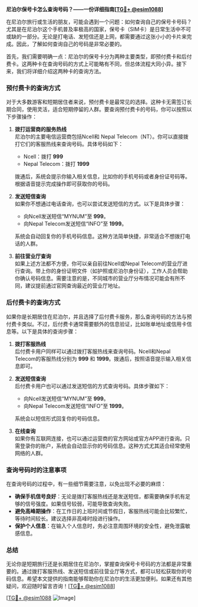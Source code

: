 **尼泊尔保号卡怎么查询号码？——一份详细指南[[TG💪+ @esim1088](https://t.me/s/esim1088)]**

在尼泊尔旅行或生活的朋友，可能会遇到一个问题：如何查询自己的保号卡号码？尤其是在尼泊尔这个手机普及率极高的国家，保号卡（SIM卡）是日常生活中不可或缺的一部分。无论是打电话、发短信还是上网，都需要通过这张小小的卡片来完成。因此，了解如何查询自己的号码是非常必要的。

首先，我们需要明确一点：尼泊尔的保号卡分为两种主要类型，即预付费卡和后付费卡。这两种卡在查询号码的方式上可能略有不同，但总体流程大同小异。接下来，我们将详细介绍这两种卡的查询方法。

### 预付费卡的查询方式

对于大多数游客和短期居住者来说，预付费卡是最常见的选择。这种卡无需签订长期合同，使用灵活，适合短期停留的人群。要查询预付费卡的号码，你可以按照以下步骤操作：

1. **拨打运营商的服务热线**  
   尼泊尔的主要电信运营商包括Ncell和 Nepal Telecom（NT）。你可以直接拨打它们的客服热线来查询号码。具体号码如下：
   - Ncell：拨打 **999**
   - Nepal Telecom：拨打 **1999**

   拨通后，系统会提示你输入相关信息，比如你的手机号码或者身份证号码等。根据语音提示完成操作即可获取你的号码。

2. **发送短信查询**  
   如果你不想通过电话查询，也可以尝试发送短信的方式。以下是具体步骤：
   - 向Ncell发送短信“MYNUM”至 **999**。
   - 向Nepal Telecom发送短信“INFO”至 **1999**。

   系统会自动回复你的手机号码信息。这种方法简单快捷，非常适合不想拨打电话的人群。

3. **前往营业厅查询**  
   如果上述方法都不方便，你可以亲自前往Ncell或Nepal Telecom的营业厅进行查询。带上你的身份证明文件（如护照或尼泊尔身份证），工作人员会帮助你确认号码信息。需要注意的是，不同城市的营业厅分布情况可能会有所不同，建议提前通过官网查询最近的营业厅地址。

### 后付费卡的查询方式

如果你是长期居住在尼泊尔，并且选择了后付费卡服务，那么查询号码的方法与预付费卡类似。不过，后付费卡通常需要额外的信息验证，比如账单地址或信用卡信息等。以下是具体的查询步骤：

1. **拨打客服热线**  
   后付费卡用户同样可以通过拨打客服热线来查询号码。Ncell和Nepal Telecom的客服热线分别为 **999** 和 **1999**。拨通后，按照语音提示输入相关信息即可。

2. **发送短信查询**  
   后付费卡用户也可以通过发送短信的方式查询号码。具体步骤如下：
   - 向Ncell发送短信“MYNUM”至 **999**。
   - 向Nepal Telecom发送短信“INFO”至 **1999**。

   系统会以短信形式回复你的号码信息。

3. **在线查询**  
   如果你有互联网连接，也可以通过运营商的官方网站或官方APP进行查询。只需登录你的账户，系统会自动显示你的号码信息。这种方式尤其适合经常使用网络的人群。

### 查询号码时的注意事项

在查询号码的过程中，有一些细节需要注意，以免出现不必要的麻烦：

- **确保手机信号良好**：无论是拨打客服热线还是发送短信，都需要确保手机有足够的信号强度。如果信号较弱，可能导致查询失败。
- **避免高峰期操作**：在工作日的上班时间或节假日，客服热线可能会比较繁忙，等待时间较长。建议选择非高峰时段进行操作。
- **保护个人信息**：在输入个人信息时，务必注意周围环境的安全性，避免泄露敏感信息。

### 总结

无论你是短期旅行还是长期居住在尼泊尔，掌握查询保号卡号码的方法都是非常重要的。通过拨打客服热线、发送短信或前往营业厅等方式，都可以轻松获取你的号码信息。希望本文提供的指南能够帮助你在尼泊尔的生活更加便利。如果还有其他疑问，欢迎随时留言咨询！[[TG💪+ @esim1088](https://t.me/s/esim1088)]

[[TG💪+ @esim1088](https://t.me/s/esim1088) ![Image](https://i.postimg.cc/4NQfJmqS/Snipaste-2025-05-13-00-14-12.png)]